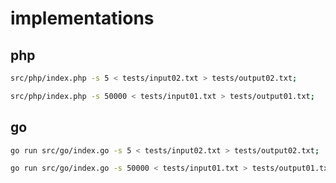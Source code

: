 # implementations

## php

```sh
src/php/index.php -s 5 < tests/input02.txt > tests/output02.txt;
```

```sh
src/php/index.php -s 50000 < tests/input01.txt > tests/output01.txt;
```

## go

```sh
go run src/go/index.go -s 5 < tests/input02.txt > tests/output02.txt;
```

```sh
go run src/go/index.go -s 50000 < tests/input01.txt > tests/output01.txt;
```